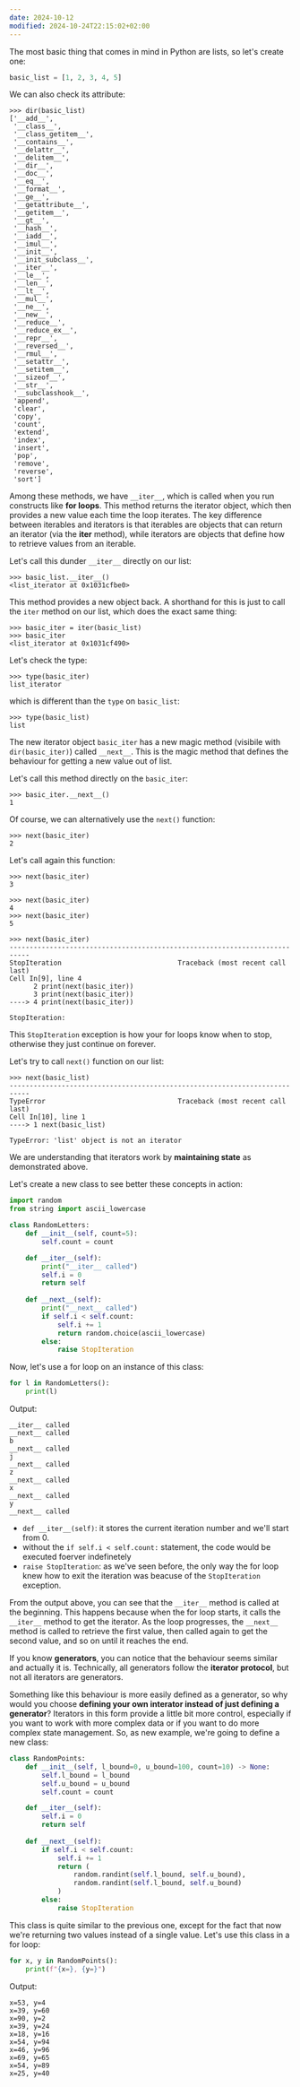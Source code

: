 ```yaml
---
date: 2024-10-12
modified: 2024-10-24T22:15:02+02:00
---
```


The most basic thing that comes in mind in Python are lists, so let's create one:
```python
basic_list = [1, 2, 3, 4, 5]
```

We can also check its attribute:
```terminal
>>> dir(basic_list)
['__add__',
 '__class__',
 '__class_getitem__',
 '__contains__',
 '__delattr__',
 '__delitem__',
 '__dir__',
 '__doc__',
 '__eq__',
 '__format__',
 '__ge__',
 '__getattribute__',
 '__getitem__',
 '__gt__',
 '__hash__',
 '__iadd__',
 '__imul__',
 '__init__',
 '__init_subclass__',
 '__iter__',
 '__le__',
 '__len__',
 '__lt__',
 '__mul__',
 '__ne__',
 '__new__',
 '__reduce__',
 '__reduce_ex__',
 '__repr__',
 '__reversed__',
 '__rmul__',
 '__setattr__',
 '__setitem__',
 '__sizeof__',
 '__str__',
 '__subclasshook__',
 'append',
 'clear',
 'copy',
 'count',
 'extend',
 'index',
 'insert',
 'pop',
 'remove',
 'reverse',
 'sort']
```

Among these methods, we have `__iter__`, which is called when you run constructs like **for loops**. This method returns the iterator object, which then provides a new value each time the loop iterates. The key difference between iterables and iterators is that iterables are objects that can return an iterator (via the __iter__ method), while iterators are objects that define how to retrieve values from an iterable.

Let's call this dunder `__iter__` directly on our list:
```terminal
>>> basic_list.__iter__()
<list_iterator at 0x1031cfbe0>
```

This method provides a new object back. A shorthand for this is just to call the `iter` method on our list, which does the exact same thing:
```terminal
>>> basic_iter = iter(basic_list)
>>> basic_iter
<list_iterator at 0x1031cf490>
```

Let's check the type:
```terminal
>>> type(basic_iter)
list_iterator
```
which is different than the `type` on `basic_list`:
```terminal
>>> type(basic_list)
list
```

The new iterator object `basic_iter` has a new magic method (visibile with `dir(basic_iter)`) called `__next__`. This is the magic method that defines the behaviour for getting a new value out of list.

Let's call this method directly on the `basic_iter`:
```terminal
>>> basic_iter.__next__()
1
```

Of course, we can alternatively use the `next()` function:
```terminal
>>> next(basic_iter)
2
```

Let's call again this function:
```terminal
>>> next(basic_iter)
3

>>> next(basic_iter)
4
>>> next(basic_iter)
5

>>> next(basic_iter)
---------------------------------------------------------------------------
StopIteration                             Traceback (most recent call last)
Cell In[9], line 4
      2 print(next(basic_iter))
      3 print(next(basic_iter))
----> 4 print(next(basic_iter))

StopIteration:
```

This `StopIteration` exception is how your for loops know when to stop, otherwise they just continue on forever. 

Let's try to call `next()` function on our list:
```terminal
>>> next(basic_list)
---------------------------------------------------------------------------
TypeError                                 Traceback (most recent call last)
Cell In[10], line 1
----> 1 next(basic_list)

TypeError: 'list' object is not an iterator
```

We are understanding that iterators work by **maintaining state** as demonstrated above.

Let's create a new class to see better these concepts in action:
```python
import random
from string import ascii_lowercase

class RandomLetters:
    def __init__(self, count=5):
        self.count = count

    def __iter__(self):
        print("__iter__ called")
        self.i = 0
        return self
    
    def __next__(self):
        print("__next__ called")
        if self.i < self.count:
            self.i += 1
            return random.choice(ascii_lowercase)
        else:
            raise StopIteration
```

Now, let's use a for loop on an instance of this class:
```python
for l in RandomLetters():
    print(l)
```
Output:
```
__iter__ called
__next__ called
b
__next__ called
j
__next__ called
z
__next__ called
x
__next__ called
y
__next__ called

```
* `def __iter__(self)`: it stores the current iteration number and we'll start from 0.
* without the `if self.i < self.count:` statement, the code would be executed foerver indefinetely
* `raise StopIteration`: as we've seen before, the only way the for loop knew how to exit the iteration was beacuse of the `StopIteration` exception.

From the output above, you can see that the `__iter__` method is called at the beginning. This happens because when the for loop starts, it calls the `__iter__` method to get the iterator. As the loop progresses, the `__next__` method is called to retrieve the first value, then called again to get the second value, and so on until it reaches the end.

If you know **generators**, you can notice that the behaviour seems similar and actually it is. Technically, all generators follow the **iterator protocol**, but not all iterators are generators.

Something like this behaviour is more easily defined as a generator, so why would you choose **defining your own interator instead of just defining a generator**? Iterators in this form provide a little bit more control, especially if you want to work with more complex data or if you want to do more complex state management. So, as new example, we're going to define a new class:
```python
class RandomPoints:
    def __init__(self, l_bound=0, u_bound=100, count=10) -> None:
        self.l_bound = l_bound
        self.u_bound = u_bound
        self.count = count

    def __iter__(self):
        self.i = 0
        return self
    
    def __next__(self):
        if self.i < self.count:
            self.i += 1
            return (
                random.randint(self.l_bound, self.u_bound),
                random.randint(self.l_bound, self.u_bound)
            )
        else:
            raise StopIteration
```

This class is quite similar to the previous one, except for the fact that now we're returning two values instead of a single value. Let's use this class in a for loop:
```python
for x, y in RandomPoints():
    print(f"{x=}, {y=}")
```
Output:
```
x=53, y=4
x=39, y=60
x=90, y=2
x=39, y=24
x=18, y=16
x=54, y=94
x=46, y=96
x=69, y=65
x=54, y=89
x=25, y=40
```